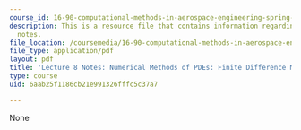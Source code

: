 ```yaml
---
course_id: 16-90-computational-methods-in-aerospace-engineering-spring-2014
description: This is a resource file that contains information regarding lecture 8
  notes.
file_location: /coursemedia/16-90-computational-methods-in-aerospace-engineering-spring-2014/6aab25f1186cb21e991326fffc5c37a7_MIT16_90S14_Lecture8.pdf
file_type: application/pdf
layout: pdf
title: 'Lecture 8 Notes: Numerical Methods of PDEs: Finite Difference Methods 1'
type: course
uid: 6aab25f1186cb21e991326fffc5c37a7

---
```

None
